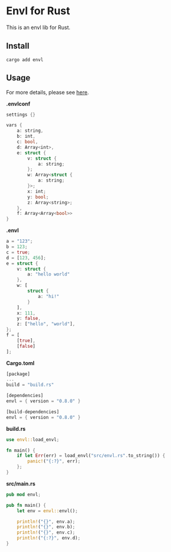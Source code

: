 # Envl for Rust

This is an envl lib for Rust.

## Install

```console
cargo add envl
```

## Usage

For more details, please see [here](../../tests/envl-rs-test).

**.envlconf**
```rs
settings {}

vars {
    a: string,
    b: int,
    c: bool,
    d: Array<int>,
    e: struct {
        v: struct {
            a: string;
        };
        w: Array<struct {
            a: string;
        }>;
        x: int;
        y: bool;
        z: Array<string>;
    },
    f: Array<Array<bool>>
}
```

**.envl**
```rs
a = "123";
b = 123;
c = true;
d = [123, 456];
e = struct {
    v: struct {
        a: "hello world"
    },
    w: [
        struct {
            a: "hi!"
        }
    ],
    x: 111,
    y: false,
    z: ["hello", "world"],
};
f = [
    [true],
    [false]
];
```

**Cargo.toml**
```rs
[package]
...
build = "build.rs"

[dependencies]
envl = { version = "0.8.0" }

[build-dependencies]
envl = { version = "0.8.0" }
```

**build.rs**
```rs
use envl::load_envl;

fn main() {
    if let Err(err) = load_envl("src/envl.rs".to_string()) {
        panic!("{:?}", err);
    };
}
```

**src/main.rs**
```rs
pub mod envl;

pub fn main() {
    let env = envl::envl();

    println!("{}", env.a);
    println!("{}", env.b);
    println!("{}", env.c);
    println!("{:?}", env.d);
}
```

